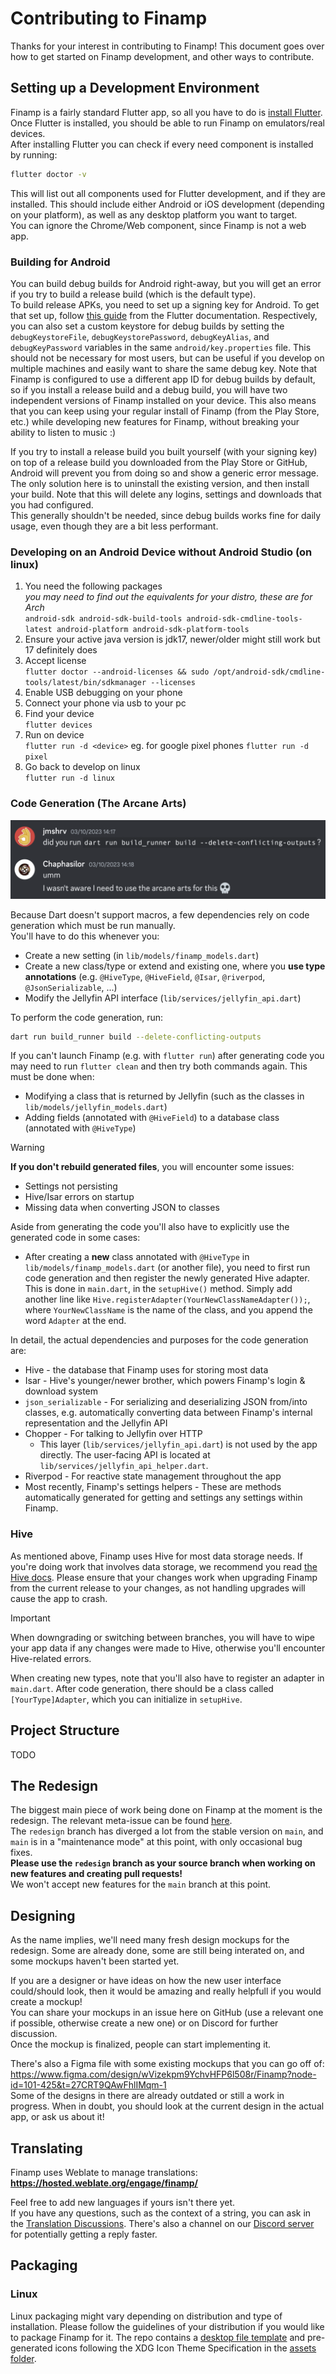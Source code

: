 # Contributing to Finamp

Thanks for your interest in contributing to Finamp! This document goes over how to get started on Finamp development, and other ways to contribute.

## Setting up a Development Environment

Finamp is a fairly standard Flutter app, so all you have to do is [install Flutter](https://docs.flutter.dev/get-started/install). Once Flutter is installed, you should be able to run Finamp on emulators/real devices.  
After installing Flutter you can check if every need component is installed by running:

```bash
flutter doctor -v
```

This will list out all components used for Flutter development, and if they are installed. This should include either Android or iOS development (depending on your platform), as well as any desktop platform you want to target.  
You can ignore the Chrome/Web component, since Finamp is not a web app.

### Building for Android

You can build debug builds for Android right-away, but you will get an error if you try to build a release build (which is the default type).  
To build release APKs, you need to set up a signing key for Android. To get that set up, follow [this guide](https://docs.flutter.dev/deployment/android#signing-the-app) from the Flutter documentation.
Respectively, you can also set a custom keystore for debug builds by setting the `debugKeystoreFile`, `debugKeystorePassword`, `debugKeyAlias`, and `debugKeyPassword` variables in the same `android/key.properties` file.
This should not be necessary for most users, but can be useful if you develop on multiple machines and easily want to share the same debug key.
Note that Finamp is configured to use a different app ID for debug builds by default, so if you install a release build and a debug build, you will have two independent versions of Finamp installed on your device.
This also means that you can keep using your regular install of Finamp (from the Play Store, etc.) while developing new features for Finamp, without breaking your ability to listen to music :)  

If you try to install a release build you built yourself (with your signing key) on top of a release build you downloaded from the Play Store or GitHub, Android will prevent you from doing so and show a generic error message. The only solution here is to uninstall the existing version, and then install your build. Note that this will delete any logins, settings and downloads that you had configured.  
This generally shouldn't be needed, since debug builds works fine for daily usage, even though they are a bit less performant.

### Developing on an Android Device without Android Studio (on linux)
1. You need the following packages  
    *you may need to find out the equivalents for your distro, these are for Arch*  
    `android-sdk android-sdk-build-tools android-sdk-cmdline-tools-latest android-platform android-sdk-platform-tools`
2. Ensure your active java version is jdk17, newer/older might still work but 17 definitely does
3. Accept license  
    `flutter doctor --android-licenses && sudo /opt/android-sdk/cmdline-tools/latest/bin/sdkmanager --licenses`
4. Enable USB debugging on your phone
5. Connect your phone via usb to your pc
6. Find your device  
    `flutter devices`
7. Run on device  
    `flutter run -d <device>` eg. for google pixel phones `flutter run -d pixel`   
8. Go back to develop on linux   
    `flutter run -d linux`

### Code Generation (The Arcane Arts)

![A conversation between jmshrv and Chaphasilor. I say "did you try running (the Dart build command)?" They reply "I wasn't aware I need to use the arcane arts for this"](assets/arcane-arts.png)

Because Dart doesn't support macros, a few dependencies rely on code generation which must be run manually.  
You'll have to do this whenever you:

- Create a new setting (in `lib/models/finamp_models.dart`)
- Create a new class/type or extend and existing one, where you **use type annotations** (e.g. `@HiveType`, `@HiveField`, `@Isar`, `@riverpod`, `@JsonSerializable`, ...)
- Modify the Jellyfin API interface (`lib/services/jellyfin_api.dart`)

To perform the code generation, run:

```bash
dart run build_runner build --delete-conflicting-outputs
```

If you can't launch Finamp (e.g. with `flutter run`) after generating code you may need to run `flutter clean` and then try both commands again. This must be done when:

- Modifying a class that is returned by Jellyfin (such as the classes in `lib/models/jellyfin_models.dart`)
- Adding fields (annotated with `@HiveField`) to a database class (annotated with `@HiveType`)

>[!WARNING]
> **If you don't rebuild generated files**, you will encounter some issues:
>
> - Settings not persisting
> - Hive/Isar errors on startup
> - Missing data when converting JSON to classes

Aside from generating the code you'll also have to explicitly use the generated code in some cases:

- After creating a **new** class annotated with `@HiveType` in `lib/models/finamp_models.dart` (or another file), you need to first run code generation and then register the newly generated Hive adapter.  
  This is done in `main.dart`, in the `setupHive()` method. Simply add another line like `Hive.registerAdapter(YourNewClassNameAdapter());`, where `YourNewClassName` is the name of the class, and you append the word `Adapter` at the end.

In detail, the actual dependencies and purposes for the code generation are:

- Hive - the database that Finamp uses for storing most data
- Isar - Hive's younger/newer brother, which powers Finamp's login & download system
- `json_serializable` - For serializing and deserializing JSON from/into classes, e.g. automatically converting data between Finamp's internal representation and the Jellyfin API
- Chopper - For talking to Jellyfin over HTTP
  - This layer (`lib/services/jellyfin_api.dart`) is not used by the app directly. The user-facing API is located at `lib/services/jellyfin_api_helper.dart`.
- Riverpod - For reactive state management throughout the app
- Most recently, Finamp's settings helpers - These are methods automatically generated for getting and settings any settings within Finamp.

### Hive

As mentioned above, Finamp uses Hive for most data storage needs. If you're doing work that involves data storage, we recommend you read [the Hive docs](https://docs.hivedb.dev/#/). Please ensure that your changes work when upgrading Finamp from the current release to your changes, as not handling upgrades will cause the app to crash.  

>[!IMPORTANT]
> When downgrading or switching between branches, you will have to wipe your app data if any changes were made to Hive, otherwise you'll encounter Hive-related errors.

When creating new types, note that you'll also have to register an adapter in `main.dart`. After code generation, there should be a class called `[YourType]Adapter`, which you can initialize in `setupHive`.

## Project Structure

TODO

## The Redesign

The biggest main piece of work being done on Finamp at the moment is the redesign. The relevant meta-issue can be found [here](https://github.com/jmshrv/finamp/issues/220).  
The `redesign` branch has diverged a lot from the stable version on `main`, and `main` is in a "maintenance mode" at this point, with only occasional bug fixes.  
**Please use the `redesign` branch as your source branch when working on new features and creating pull requests!**  
We won't accept new features for the `main` branch at this point.

## Designing

As the name implies, we'll need many fresh design mockups for the redesign. Some are already done, some are still being interated on, and some mockups haven't been started yet.

If you are a designer or have ideas on how the new user interface could/should look, then it would be amazing and really helpfull if you would create a mockup!  
You can share your mockups in an issue here on GitHub (use a relevant one if possible, otherwise create a new one) or on Discord for further discussion.  
Once the mockup is finalized, people can start implementing it.

There's also a Figma file with some existing mockups that you can go off of: <https://www.figma.com/design/wVizekpm9YchvHFP6l508r/Finamp?node-id=101-425&t=27CRT9QAwFhlIMqm-1>  
Some of the designs in there are already outdated or still a work in progress. When in doubt, you should look at the current design in the actual app, or ask us about it!

## Translating

Finamp uses Weblate to manage translations: **<https://hosted.weblate.org/engage/finamp/>**

Feel free to add new languages if yours isn't there yet.  
If you have any questions, such as the context of a string, you can ask in the [Translation Discussions](https://github.com/jmshrv/finamp/discussions/categories/translations). There's also a channel on our [Discord server](https://discord.gg/xh9SZ73jWk) for potentially getting a reply faster.

## Packaging

### Linux

Linux packaging might vary depending on distribution and type of installation.
Please follow the guidelines of your distribution if you would like to package Finamp for it.
The repo contains a [desktop file template](assets/finamp.desktop.m4) and
pre-generated icons following the XDG Icon Theme Specification
in the [assets folder](assets/icon/linux).

